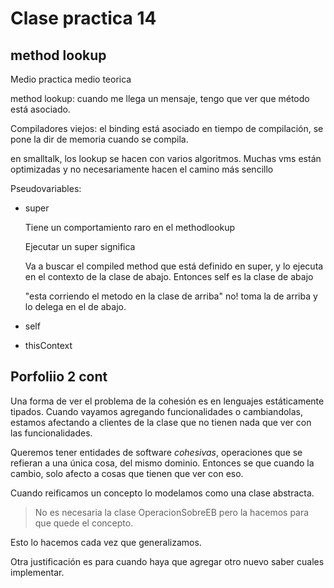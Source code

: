 # Clase practica 14

## method lookup

Medio practica medio teorica

method lookup: cuando me llega un mensaje, tengo que ver que método está
asociado.

Compiladores viejos: el binding está asociado en tiempo de compilación, se pone
la dir de memoria cuando se compila.

en smalltalk, los lookup se hacen con varios algoritmos. Muchas vms están
optimizadas y no necesariamente hacen el camino más sencillo

Pseudovariables:

- super

  Tiene un comportamiento raro en el methodlookup

  Ejecutar un super significa 

  Va a buscar el compiled method que está definido en super, y lo ejecuta en el
  contexto de la clase de abajo. Entonces self es la clase de abajo

  "esta corriendo el metodo en la clase de arriba" no! toma la de arriba y lo
  delega en el de abajo.

- self
- thisContext

## Porfoliio 2 cont

Una forma de ver el problema de la cohesión es en lenguajes estáticamente
tipados. Cuando vayamos agregando funcionalidades o cambiandolas, estamos
afectando a clientes de la clase que no tienen nada que ver con las
funcionalidades.

Queremos tener entidades de software *cohesivas*, operaciones que se refieran a
una única cosa, del mismo dominio. Entonces se que cuando la cambio, solo afecto
a cosas que tienen que ver con eso.

Cuando reificamos un concepto lo modelamos como una clase abstracta.

> No es necesaria la clase OperacionSobreEB pero la hacemos para que quede el
> concepto.

Esto lo hacemos cada vez que generalizamos.

Otra justificación es para cuando haya que agregar otro nuevo saber cuales
implementar.